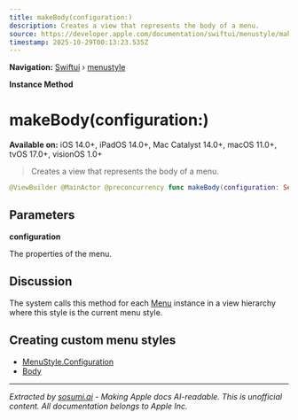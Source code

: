 ```yaml
---
title: makeBody(configuration:)
description: Creates a view that represents the body of a menu.
source: https://developer.apple.com/documentation/swiftui/menustyle/makebody(configuration:)
timestamp: 2025-10-29T00:13:23.535Z
---
```


**Navigation:** [Swiftui](/documentation/swiftui) › [menustyle](/documentation/swiftui/menustyle)

**Instance Method**

# makeBody(configuration:)

**Available on:** iOS 14.0+, iPadOS 14.0+, Mac Catalyst 14.0+, macOS 11.0+, tvOS 17.0+, visionOS 1.0+

> Creates a view that represents the body of a menu.

```swift
@ViewBuilder @MainActor @preconcurrency func makeBody(configuration: Self.Configuration) -> Self.Body
```

## Parameters

**configuration**

The properties of the menu.



## Discussion

The system calls this method for each [Menu](/documentation/swiftui/menu) instance in a view hierarchy where this style is the current menu style.

## Creating custom menu styles

- [MenuStyle.Configuration](/documentation/swiftui/menustyle/configuration)
- [Body](/documentation/swiftui/menustyle/body)

---

*Extracted by [sosumi.ai](https://sosumi.ai) - Making Apple docs AI-readable.*
*This is unofficial content. All documentation belongs to Apple Inc.*
